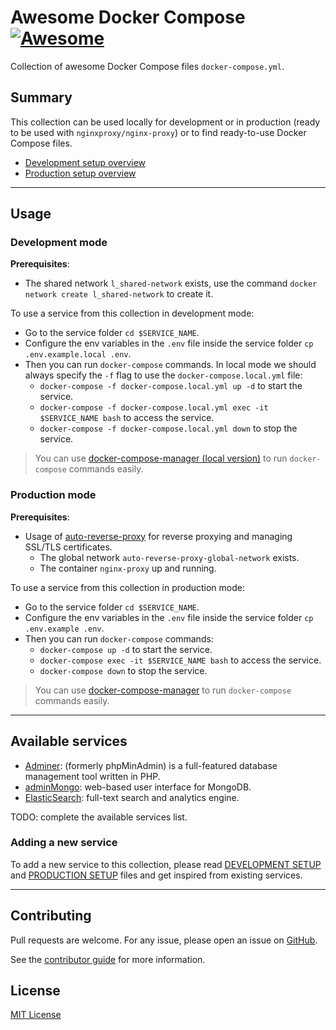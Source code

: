 # Awesome Docker Compose [![Awesome](https://awesome.re/badge.svg)](https://www.github.com/naskio/awesome-docker-compose)

Collection of awesome Docker Compose files `docker-compose.yml`.

## Summary

This collection can be used locally for development or in production (ready to be used with `nginxproxy/nginx-proxy`) or
to find ready-to-use Docker Compose files.

- [Development setup overview](./DEVELOPMENT.md)
- [Production setup overview](./PRODUCTION.md)

--------------------------------------------------------------------------------

## Usage

### Development mode

**Prerequisites**:

- The shared network `l_shared-network` exists, use the command `docker network create l_shared-network` to create it.

To use a service from this collection in development mode:

- Go to the service folder `cd $SERVICE_NAME`.
- Configure the env variables in the `.env` file inside the service folder `cp .env.example.local .env`.
- Then you can run `docker-compose` commands. In local mode we should always specify the `-f` flag to use
  the `docker-compose.local.yml` file:
  - `docker-compose -f docker-compose.local.yml up -d` to start the service.
  - `docker-compose -f docker-compose.local.yml exec -it $SERVICE_NAME bash` to access the service.
  - `docker-compose -f docker-compose.local.yml down` to stop the service.

> You can use [docker-compose-manager (local version)](https://github.com/naskio/docker-compose-manager) to run `docker-compose` commands easily.

### Production mode

**Prerequisites**:

- Usage of [auto-reverse-proxy](https://github.com/naskio/docker-nginx-auto-reverse-proxy) for reverse proxying and
  managing SSL/TLS certificates.
  - The global network `auto-reverse-proxy-global-network` exists.
  - The container `nginx-proxy` up and running.

To use a service from this collection in production mode:

- Go to the service folder `cd $SERVICE_NAME`.
- Configure the env variables in the `.env` file inside the service folder `cp .env.example .env`.
- Then you can run `docker-compose` commands:
  - `docker-compose up -d` to start the service.
  - `docker-compose exec -it $SERVICE_NAME bash` to access the service.
  - `docker-compose down` to stop the service.

> You can use [docker-compose-manager](https://github.com/naskio/docker-compose-manager) to run `docker-compose` commands easily.

--------------------------------------------------------------------------------

## Available services

- [Adminer](./adminer): (formerly phpMinAdmin) is a full-featured database management tool written in PHP.
- [adminMongo](./adminmongo): web-based user interface for MongoDB.
- [ElasticSearch](./elasticsearch): full-text search and analytics engine.

TODO: complete the available services list.

### Adding a new service

To add a new service to this collection, please read [DEVELOPMENT SETUP](./DEVELOPMENT.md)
and [PRODUCTION SETUP](./PRODUCTION.md) files and get inspired from existing services.

--------------------------------------------------------------------------------

## Contributing

Pull requests are welcome. For any issue, please open an issue
on [GitHub](https://www.github.com/naskio/awesome-docker-compose/issues).

See the [contributor guide](./CONTRIBUTING.md) for more information.

## License

[MIT License](./LICENSE)